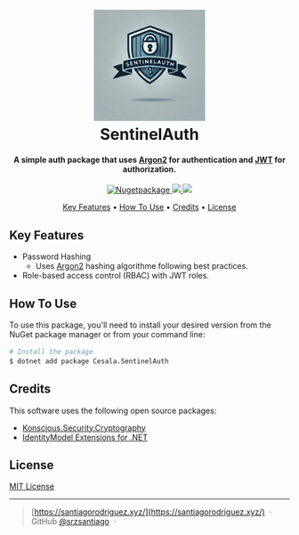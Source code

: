
<h1 align="center">
  <br>
  <a href="http://www.google.com" target="_blank"><img src="https://raw.githubusercontent.com/srzsantiago/sentinelauth/master/assets/img/logo.jpg" alt="SentinelAuth" width="200"></a>
  <br>
  SentinelAuth
  <br>
</h1>

<h4 align="center">A simple auth package that uses <a href="https://github.com/P-H-C/phc-winner-argon2" target="_blank">Argon2</a> for authentication and <a href="https://github.com/AzureAD/azure-activedirectory-identitymodel-extensions-for-dotnet" target="_blank">JWT</a> for authorization.</h4>

<p align="center">
  <a href="https://badge.fury.io/js/electron-markdownify">
    <img src="https://badge.fury.io/nu/Pulumi.DigitalOcean.svg"
         alt="Nugetpackage">
  </a>
  <a href="https://saythanks.io/to/srzsantiago">
      <img src="https://img.shields.io/badge/SayThanks.io-%E2%98%BC-1EAEDB.svg">
  </a>
  <a href="paypal.me/srzsantiago" target="_blank">
    <img src="https://img.shields.io/badge/$-donate-ff69b4.svg?maxAge=2592000&amp;style=flat">
  </a>
</p>

<p align="center">
  <a href="#key-features">Key Features</a> •
  <a href="#how-to-use">How To Use</a> •
  <a href="#credits">Credits</a> •
  <a href="#license">License</a>
</p>

## Key Features

* Password Hashing
  - Uses <a href="https://github.com/P-H-C/phc-winner-argon2" target="_blank">Argon2</a> hashing algorithme following best practices.
* Role-based access control (RBAC) with JWT roles. 

## How To Use

To use this package, you'll need to install your desired version from the NuGet package manager or from your command line:

```bash
# Install the package
$ dotnet add package Cesala.SentinelAuth

```

## Credits

This software uses the following open source packages:

- [Konscious.Security.Cryptography](https://github.com/kmaragon/Konscious.Security.Cryptography)
- [IdentityModel Extensions for .NET](https://github.com/AzureAD/azure-activedirectory-identitymodel-extensions-for-dotnet?tab=readme-ov-file)

## License

[MIT License](LICENSE)

---

> [https://santiagorodriguez.xyz/](https://santiagorodriguez.xyz/) &nbsp;&middot;&nbsp;
> GitHub [@srzsantiago](https://github.com/srzsantiago) &nbsp;&middot;&nbsp;

